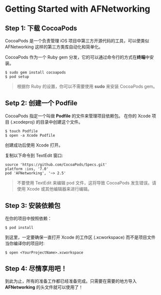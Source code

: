 # Getting Started with AFNetworking

## Step 1: 下载 CocoaPods

CocoaPods 是一个负责管理 iOS 项目中第三方开源代码的工具，可以使类似 AFNetworking 这样的第三方类库自动化和简单化。

CocoaPods 作为一个 Ruby gem 分发，它的可以通过命令行的方式在**终端**中安装。

```
$ sudo gem install cocoapods
$ pod setup
```

> 根据你 Ruby 的设置，你可以不需要使用 **sudo** 来安装 CocoaPods gem。

## Setp 2: 创建一个 Podfile

CocoaPods 指定一个叫做 **Podfile** 的文件来管理项目依赖包。 在你的 Xcode 项目 (.xcodeproj) 的目录中创建这个文件。

```
$ touch Podfile
$ open -a Xcode Podfile
```

创建成功后使用 Xcode 打开。

复制以下命令到 TextEdit 窗口:

```
source 'https://github.com/CocoaPods/Specs.git'
platform :ios, '7.0'
pod 'AFNetworking', '~> 2.5'
```

> 不要使用 TextEdit 来编辑 pod 文件，这将导致 CocoaPods 发生错误。请使用 Xcode 或其他编辑器来进行编辑。

## Step 3: 安装依赖包

在你的项目中按照依赖：

```
$ pod install
```

到这里，一定要确保一直打开 Xcode 的工作区 (.xcworkspace) 而不是项目文件当你编译你的项目时:

```
$ open <YourProjectName>.xcworkspace
```

## Step 4: 尽情享用吧！

到此为止，所有的准备工作都已经准备完成。只需要在需要的地方导入 **AFNetworking** 的头文件就可以使用了！




